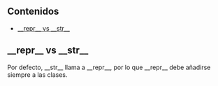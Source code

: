 ## Contenidos

- [\_\_repr__ vs \_\_str__](#__repr__-vs-__str__)

## \_\_repr__ vs \_\_str__

Por defecto, \_\_str__ llama a \_\_repr__, por lo que \_\_repr__ debe añadirse siempre a las clases.
